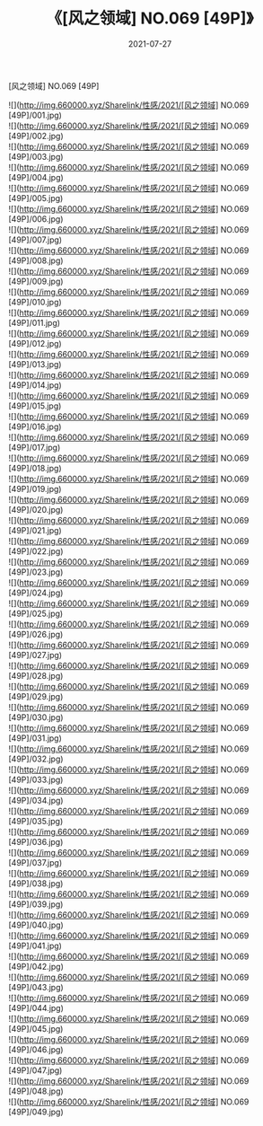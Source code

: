 ﻿---
layout: post
title:  《[风之领域] NO.069 [49P]》
date:   2021-07-27
img: http://img.660000.xyz/Sharelink/性感/2021/[风之领域] NO.069 [49P]/000.jpg
categories: [美女, 清纯, 唯美]
---

[风之领域] NO.069 [49P]

  ![](http://img.660000.xyz/Sharelink/性感/2021/[风之领域] NO.069 [49P]/001.jpg) <br> ![](http://img.660000.xyz/Sharelink/性感/2021/[风之领域] NO.069 [49P]/002.jpg) <br> ![](http://img.660000.xyz/Sharelink/性感/2021/[风之领域] NO.069 [49P]/003.jpg) <br> ![](http://img.660000.xyz/Sharelink/性感/2021/[风之领域] NO.069 [49P]/004.jpg) <br> ![](http://img.660000.xyz/Sharelink/性感/2021/[风之领域] NO.069 [49P]/005.jpg) <br> ![](http://img.660000.xyz/Sharelink/性感/2021/[风之领域] NO.069 [49P]/006.jpg) <br> ![](http://img.660000.xyz/Sharelink/性感/2021/[风之领域] NO.069 [49P]/007.jpg) <br> ![](http://img.660000.xyz/Sharelink/性感/2021/[风之领域] NO.069 [49P]/008.jpg) <br> ![](http://img.660000.xyz/Sharelink/性感/2021/[风之领域] NO.069 [49P]/009.jpg) <br> ![](http://img.660000.xyz/Sharelink/性感/2021/[风之领域] NO.069 [49P]/010.jpg) <br> ![](http://img.660000.xyz/Sharelink/性感/2021/[风之领域] NO.069 [49P]/011.jpg) <br> ![](http://img.660000.xyz/Sharelink/性感/2021/[风之领域] NO.069 [49P]/012.jpg) <br> ![](http://img.660000.xyz/Sharelink/性感/2021/[风之领域] NO.069 [49P]/013.jpg) <br> ![](http://img.660000.xyz/Sharelink/性感/2021/[风之领域] NO.069 [49P]/014.jpg) <br> ![](http://img.660000.xyz/Sharelink/性感/2021/[风之领域] NO.069 [49P]/015.jpg) <br> ![](http://img.660000.xyz/Sharelink/性感/2021/[风之领域] NO.069 [49P]/016.jpg) <br> ![](http://img.660000.xyz/Sharelink/性感/2021/[风之领域] NO.069 [49P]/017.jpg) <br> ![](http://img.660000.xyz/Sharelink/性感/2021/[风之领域] NO.069 [49P]/018.jpg) <br> ![](http://img.660000.xyz/Sharelink/性感/2021/[风之领域] NO.069 [49P]/019.jpg) <br> ![](http://img.660000.xyz/Sharelink/性感/2021/[风之领域] NO.069 [49P]/020.jpg) <br> ![](http://img.660000.xyz/Sharelink/性感/2021/[风之领域] NO.069 [49P]/021.jpg) <br> ![](http://img.660000.xyz/Sharelink/性感/2021/[风之领域] NO.069 [49P]/022.jpg) <br> ![](http://img.660000.xyz/Sharelink/性感/2021/[风之领域] NO.069 [49P]/023.jpg) <br> ![](http://img.660000.xyz/Sharelink/性感/2021/[风之领域] NO.069 [49P]/024.jpg) <br> ![](http://img.660000.xyz/Sharelink/性感/2021/[风之领域] NO.069 [49P]/025.jpg) <br> ![](http://img.660000.xyz/Sharelink/性感/2021/[风之领域] NO.069 [49P]/026.jpg) <br> ![](http://img.660000.xyz/Sharelink/性感/2021/[风之领域] NO.069 [49P]/027.jpg) <br> ![](http://img.660000.xyz/Sharelink/性感/2021/[风之领域] NO.069 [49P]/028.jpg) <br> ![](http://img.660000.xyz/Sharelink/性感/2021/[风之领域] NO.069 [49P]/029.jpg) <br> ![](http://img.660000.xyz/Sharelink/性感/2021/[风之领域] NO.069 [49P]/030.jpg) <br> ![](http://img.660000.xyz/Sharelink/性感/2021/[风之领域] NO.069 [49P]/031.jpg) <br> ![](http://img.660000.xyz/Sharelink/性感/2021/[风之领域] NO.069 [49P]/032.jpg) <br> ![](http://img.660000.xyz/Sharelink/性感/2021/[风之领域] NO.069 [49P]/033.jpg) <br> ![](http://img.660000.xyz/Sharelink/性感/2021/[风之领域] NO.069 [49P]/034.jpg) <br> ![](http://img.660000.xyz/Sharelink/性感/2021/[风之领域] NO.069 [49P]/035.jpg) <br> ![](http://img.660000.xyz/Sharelink/性感/2021/[风之领域] NO.069 [49P]/036.jpg) <br> ![](http://img.660000.xyz/Sharelink/性感/2021/[风之领域] NO.069 [49P]/037.jpg) <br> ![](http://img.660000.xyz/Sharelink/性感/2021/[风之领域] NO.069 [49P]/038.jpg) <br> ![](http://img.660000.xyz/Sharelink/性感/2021/[风之领域] NO.069 [49P]/039.jpg) <br> ![](http://img.660000.xyz/Sharelink/性感/2021/[风之领域] NO.069 [49P]/040.jpg) <br> ![](http://img.660000.xyz/Sharelink/性感/2021/[风之领域] NO.069 [49P]/041.jpg) <br> ![](http://img.660000.xyz/Sharelink/性感/2021/[风之领域] NO.069 [49P]/042.jpg) <br> ![](http://img.660000.xyz/Sharelink/性感/2021/[风之领域] NO.069 [49P]/043.jpg) <br> ![](http://img.660000.xyz/Sharelink/性感/2021/[风之领域] NO.069 [49P]/044.jpg) <br> ![](http://img.660000.xyz/Sharelink/性感/2021/[风之领域] NO.069 [49P]/045.jpg) <br> ![](http://img.660000.xyz/Sharelink/性感/2021/[风之领域] NO.069 [49P]/046.jpg) <br> ![](http://img.660000.xyz/Sharelink/性感/2021/[风之领域] NO.069 [49P]/047.jpg) <br> ![](http://img.660000.xyz/Sharelink/性感/2021/[风之领域] NO.069 [49P]/048.jpg) <br> ![](http://img.660000.xyz/Sharelink/性感/2021/[风之领域] NO.069 [49P]/049.jpg) <br>